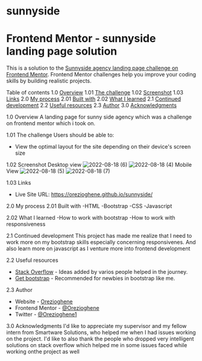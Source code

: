 # sunnyside
# Frontend Mentor - sunnyside landing page solution

This is a solution to the [Sunnyside agency landing page challenge on Frontend Mentor](https://www.frontendmentor.io/challenges/sunnyside-agency-landing-page-7yVs3B6ef). Frontend Mentor challenges help you improve your coding skills by building realistic projects. 

Table of contents 
1.0  [Overview](#overview)
1.01 [The challenge](#the-challenge)
1.02 [Screenshot](#screenshot)
1.03 [Links](#links)
2.0  [My process](#my-process)
2.01 [Built with](#built-with)
2.02 [What I learned](#what-i-learned) 
2.1  [Continued development](#continued-development)
2.2  [Useful resources](#useful-resources)
2.3  [Author](#author)
3.0  [Acknowledgments](#acknowledgments)

1.0 Overview
A landing page for sunny side agency which was a challenge on frontend mentor which i took on.

1.01 The challenge
Users should be able to:
- View the optimal layout for the site depending on their device's screen size

1.02 Screenshot
Desktop view
![2022-08-18 (6)](https://user-images.githubusercontent.com/105548322/185429624-111e01b2-69c9-45db-b3a4-045c48f33746.png)
![2022-08-18 (4)](https://user-images.githubusercontent.com/105548322/185429328-c2c8928a-eb39-4743-affa-ab566d6957ce.png)
Mobile View
![2022-08-18 (5)](https://user-images.githubusercontent.com/105548322/185429343-b064ad2c-3683-4c76-bcc0-9fad754814d8.png)
![2022-08-18 (7)](https://user-images.githubusercontent.com/105548322/185432275-cfa71622-4890-497d-9f60-a74dec935214.png)

1.03 Links
- Live Site URL: https://orezioghene.github.io/sunnyside/

2.0  My process
2.01 Built with
-HTML
-Bootstrap
-CSS
-Javascript

2.02 What I learned
-How to work with bootstrap
-How to work with responsiveness

2.1 Continued development
This project has made me realize that I need to work more on my bootstrap skills especially concerning responsivenes. And also learn more on javascript as I venture more into frontend development

2.2 Useful resources
- [Stack Overflow](https://stackoverflow.com/) - Ideas added by varios people helped in the journey.
- [Get bootstrap](https://getbootstrap.com/) - Recommended for newbies in bootstrap like me.

2.3 Author
- Website - [Orezioghene](https://github.com/Orezioghene/sunnyside.git)
- Frontend Mentor - [@Orezioghene](https://www.frontendmentor.io/profile/Orezioghene)
- Twitter - [@Orezioghene1](https://www.twitter.com/Orezioghene1)

3.0 Acknowledgments
I'd like to appreciate my supervisor and my fellow intern from Smartware Solutions, who helped me when I had issues working on the project. I'd like to also thank the people who dropped very intelligent solutions on stack overflow which helped me in some issues faced while working onthe project as well


 

